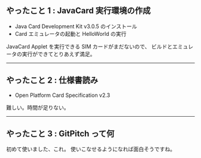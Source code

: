 ## やったこと 1 : JavaCard 実行環境の作成

- Java Card Development Kit v3.0.5 のインストール
- Card エミュレータの起動と HelloWorld の実行

JavaCard Applet を実行できる SIM カードがまだないので、
ビルドとエミュレータの実行ができてとりあえず満足。

---

## やったこと 2 : 仕様書読み

- Open Platform Card Specification v2.3

難しい。時間が足りない。

---

## やったこと 3 : GitPitch って何

初めて使いました、これ。
使いこなせるようになれば面白そうですね。
